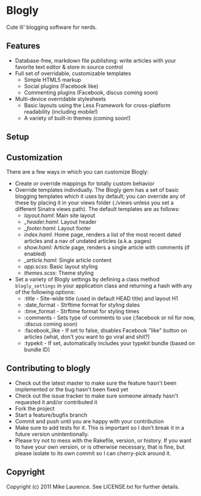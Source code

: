 # Blogly
Cute lil' blogging software for nerds.

## Features
- Database-free, markdown file publishing: write articles with your favorite text editor & store in source control
- Full set of overridable, customizable templates
  - Simple HTML5 markup
  - Social plugins (Facebook like)
  - Commenting plugins (Facebook, discus coming soon)
- Multi-device overridable stylesheets
  - Basic layouts using the Less Framework for cross-platform readability (including mobile!)
  - A variety of built-in themes (coming soon!)

## Setup



## Customization
There are a few ways in which you can customize Blogly:
- Create or override mappings for totally custom behavior
- Override templates individually. The Blogly gem has a set of basic blogging templates which it uses by default; you can override any of these by placing it in your views folder (./views unless you set a different Sinatra views path). The default templates are as follows:
  - *layout.haml*: Main site layout
  - *_header.haml*: Layout header
  - *_footer.haml*: Layout footer
  - *index.haml*: Home page, renders a list of the most recent dated articles and a nav of undated articles (a.k.a. pages)
  - *show.haml*: Article page, renders a single article with comments (if enabled)
  - *_article.haml*: Single article content
  - *app.scss*: Basic layout styling
  - *themes.scss*: Theme styling
- Set a variety of Blogly settings by defining a class method `blogly_settings` in your application class and returning a hash with any of the following options:
  - :title - Site-wide title (used in default HEAD title) and layout H1
  - :date_format - Strftime format for styling dates
  - :time_format - Strftime format for styling times
  - :comments - Sets type of comments to use (:facebook or nil for now, :discus coming soon)
  - :facebook_like - If set to false, disables Facebook "like" button on articles (what, don't you want to go viral and shit?)
  - :typekit - If set, automatically includes your typekit bundle (based on bundle ID)


## Contributing to blogly
* Check out the latest master to make sure the feature hasn't been implemented or the bug hasn't been fixed yet
* Check out the issue tracker to make sure someone already hasn't requested it and/or contributed it
* Fork the project
* Start a feature/bugfix branch
* Commit and push until you are happy with your contribution
* Make sure to add tests for it. This is important so I don't break it in a future version unintentionally.
* Please try not to mess with the Rakefile, version, or history. If you want to have your own version, or is otherwise necessary, that is fine, but please isolate to its own commit so I can cherry-pick around it.

## Copyright
Copyright (c) 2011 Mike Laurence. See LICENSE.txt for further details.

